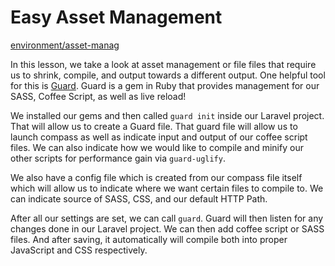 Easy Asset Management
=====================

[environment/asset-manag](https://github.com/KLVTZ/Laracasts/tree/environment/asset-manag)

In this lesson, we take a look at asset management or file files that require us
to shrink, compile, and output towards a different output. One helpful tool for
this is [Guard](https://github.com/guard/guard). Guard is a gem in Ruby that
provides management for our SASS, Coffee Script, as well as live reload!

We installed our gems and then called `guard init` inside our Laravel project.
That will allow us to create a Guard file. That guard file will allow us to
launch compass as well as indicate input and output of our coffee script files.
We can also indicate how we would like to compile and minify our other scripts
for performance gain via `guard-uglify`.

We also have a config file which is created from our compass file itself which will allow 
us to indicate where we want certain files to compile to. We can indicate
source of SASS, CSS, and our default HTTP Path.

After all our settings are set, we can call `guard`. Guard  will then listen for
any changes done in our Laravel project. We can then add coffee script or SASS
files. And after saving, it automatically will compile both into proper
JavaScript and CSS respectively.
